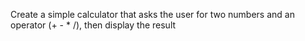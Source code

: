 Create a simple calculator that asks the user for two numbers and an operator (+ - * /), then display the result